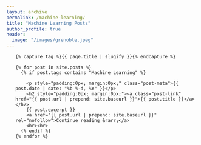 ```yaml
---
layout: archive
permalink: /machine-learning/
title: "Machine Learning Posts"
author_profile: true
header:
  image: "/images/grenoble.jpeg"
---
```


<div>

  <ul class="post-list">

    {% capture tag %}{{ page.title | slugify }}{% endcapture %}

    {% for post in site.posts %}
      {% if post.tags contains "Machine Learning" %}

        <p style="padding:0px; margin:0px;" class="post-meta">{{ post.date | date: "%b %-d, %Y" }}</p>
        <h2 style="padding:0px; margin:0px;"><a class="post-link" href="{{ post.url | prepend: site.baseurl }}">{{ post.title }}</a></h2>
        {{ post.excerpt }}
        <a href="{{ post.url | prepend: site.baseurl }}" rel="nofollow">Continue reading &rarr;</a>
        <br><br>
      {% endif %}
    {% endfor %}

  </ul>

</div>
